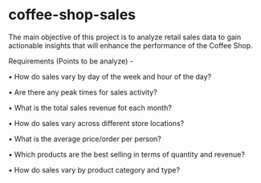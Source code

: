 # coffee-shop-sales

  The main objective of this project is to analyze retail sales data to gain actionable insights that will 
  enhance the performance of the Coffee Shop.


  Requirements (Points to be analyze) - 
	
  • How do sales vary by day of the week and hour of the day?
  
  • Are there any peak times for sales activity?
  
  • What is the total sales revenue fot each month?
  
  • How do sales vary across different store locations?
  
  • What is the average price/order per person?
  
  • Which products are the best selling in terms of quantity and revenue?
  
  • How do sales vary by product category and type?

